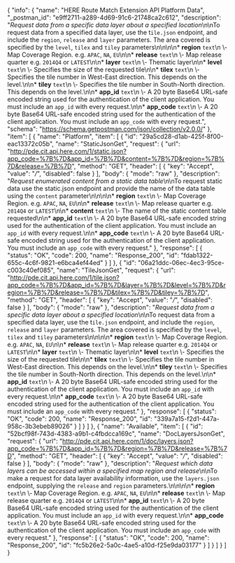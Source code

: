 {
  "info": {
    "name": "HERE Route Match Extension API Platform Data",
    "_postman_id": "e9ff2711-a289-4d69-91c6-21748ca2c612",
    "description": "*Request data from a specific data layer about a specified location*\n\nTo request data  from a specified data layer, use the t`ile.json` endpoint, and include the `region`, `release` and `layer` parameters. The area covered is specified by the `level`, `tilex` and `tiley` parameters\n\n\n\n* **region**  `text`\n \\- Map Coverage Region.    e.g. `APAC`, `NA`, `EU`\n\n* **release**  `text`\n \\- Map release quarter    e.g. `2014Q4` or `LATEST`\n\n* **layer**  `text`\n \\- Thematic layer\n\n* **level**  `text`\n \\- Specifies the size of the requested tile\n\n* **tilex**  `text`\n \\- Specifies the tile number in West-East direction. This depends on the level.\n\n* **tiley**  `text`\n \\- Specifies the tile number in South-North direction. This depends on the level.\n\n* **app_id**  `text`\n \\- A 20 byte Base64 URL-safe encoded string used for the authentication of the client application.    You must include an `app_id` with every request.\n\n* **app_code**  `text`\n \\- A 20 byte Base64 URL-safe encoded string used for the authentication of the client application.    You must include an `app_code` with every request.",
    "schema": "https://schema.getpostman.com/json/collection/v2.0.0/"
  },
  "item": [
    {
      "name": "Platform",
      "item": [
        {
          "id": "29a5cd28-d1ab-425f-8f00-eac13372c05b",
          "name": "StaticJsonGet",
          "request": {
            "url": "http://pde.cit.api.here.com/1/static.json?app_code=%7B%7D&app_id=%7B%7D&content=%7B%7D&region=%7B%7D&release=%7B%7D",
            "method": "GET",
            "header": [
              {
                "key": "Accept",
                "value": "*/*",
                "disabled": false
              }
            ],
            "body": {
              "mode": "raw"
            },
            "description": "*Request enumerated content from a static data table*\n\nTo request static data use the static.json endpoint and provide the name of the data table using the `content` parameter\n\n\n\n* **region**  `text`\n \\- Map Coverage Region.    e.g. `APAC`, `NA`, `EU`\n\n* **release**  `text`\n \\- Map release quarter    e.g. `2014Q4` or `LATEST`\n\n* **content**  `text`\n \\- The name of the static content table requested\n\n* **app_id**  `text`\n \\- A 20 byte Base64 URL-safe encoded string used for the authentication of the client application.    You must include an `app_id` with every request.\n\n* **app_code**  `text`\n \\- A 20 byte Base64 URL-safe encoded string used for the authentication of the client application.    You must include an `app_code` with every request."
          },
          "response": [
            {
              "status": "OK",
              "code": 200,
              "name": "Response_200",
              "id": "fdab1322-655c-4c6f-9821-e6bca4ef44ed"
            }
          ]
        },
        {
          "id": "06a21ddc-06ec-4ec3-95ce-c003c40ef085",
          "name": "TileJsonGet",
          "request": {
            "url": "http://pde.cit.api.here.com/1/tile.json?app_code=%7B%7D&app_id=%7B%7D&layer=%7B%7D&level=%7B%7D&region=%7B%7D&release=%7B%7D&tilex=%7B%7D&tiley=%7B%7D",
            "method": "GET",
            "header": [
              {
                "key": "Accept",
                "value": "*/*",
                "disabled": false
              }
            ],
            "body": {
              "mode": "raw"
            },
            "description": "*Request data from a specific data layer about a specified location*\n\nTo request data  from a specified data layer, use the t`ile.json` endpoint, and include the `region`, `release` and `layer` parameters. The area covered is specified by the `level`, `tilex` and `tiley` parameters\n\n\n\n* **region**  `text`\n \\- Map Coverage Region.    e.g. `APAC`, `NA`, `EU`\n\n* **release**  `text`\n \\- Map release quarter    e.g. `2014Q4` or `LATEST`\n\n* **layer**  `text`\n \\- Thematic layer\n\n* **level**  `text`\n \\- Specifies the size of the requested tile\n\n* **tilex**  `text`\n \\- Specifies the tile number in West-East direction. This depends on the level.\n\n* **tiley**  `text`\n \\- Specifies the tile number in South-North direction. This depends on the level.\n\n* **app_id**  `text`\n \\- A 20 byte Base64 URL-safe encoded string used for the authentication of the client application.    You must include an `app_id` with every request.\n\n* **app_code**  `text`\n \\- A 20 byte Base64 URL-safe encoded string used for the authentication of the client application.    You must include an `app_code` with every request."
          },
          "response": [
            {
              "status": "OK",
              "code": 200,
              "name": "Response_200",
              "id": "339a7a15-f2d1-447a-958c-3b3ebeb89026"
            }
          ]
        }
      ]
    },
    {
      "name": "Available",
      "item": [
        {
          "id": "52bcf98f-743d-4383-a9b1-c4fbdcca169c",
          "name": "DocLayersJsonGet",
          "request": {
            "url": "http://pde.cit.api.here.com/1/doc/layers.json?app_code=%7B%7D&app_id=%7B%7D&region=%7B%7D&release=%7B%7D",
            "method": "GET",
            "header": [
              {
                "key": "Accept",
                "value": "*/*",
                "disabled": false
              }
            ],
            "body": {
              "mode": "raw"
            },
            "description": "*Request which data layers can be accessed within a specified map region and release*\n\nTo make a request for data layer availability information, use the `layers.json` endpoint, supplying the `release` and `region` parameters.\n\n\n\n* **region**  `text`\n \\- Map Coverage Region.    e.g. `APAC`, `NA`, `EU`\n\n* **release**  `text`\n \\- Map release quarter    e.g. `2014Q4` or `LATEST`\n\n* **app_id**  `text`\n \\- A 20 byte Base64 URL-safe encoded string used for the authentication of the client application.    You must include an `app_id` with every request.\n\n* **app_code**  `text`\n \\- A 20 byte Base64 URL-safe encoded string used for the authentication of the client application.    You must include an `app_code` with every request."
          },
          "response": [
            {
              "status": "OK",
              "code": 200,
              "name": "Response_200",
              "id": "fc5b26e2-5a0c-4ae5-a10d-f25e9da03177"
            }
          ]
        }
      ]
    }
  ]
}